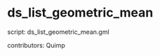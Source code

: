 ds_list_geometric_mean
======================

script: ds_list_geometric_mean.gml

contributors: Quimp
